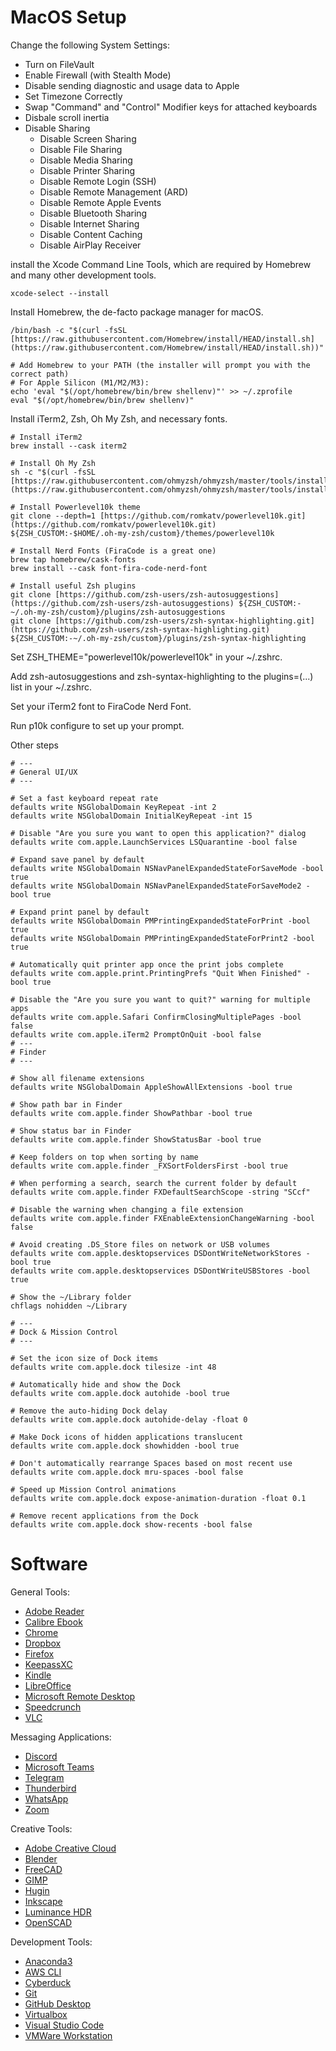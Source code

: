 # MacOS Setup

Change the following System Settings:

- Turn on FileVault
- Enable Firewall (with Stealth Mode)
- Disable sending diagnostic and usage data to Apple
- Set Timezone Correctly
- Swap "Command" and "Control" Modifier keys for attached keyboards
- Disbale scroll inertia
- Disable Sharing
  - Disable Screen Sharing
  - Disable File Sharing
  - Disable Media Sharing
  - Disable Printer Sharing
  - Disable Remote Login (SSH)
  - Disable Remote Management (ARD)
  - Disable Remote Apple Events
  - Disable Bluetooth Sharing
  - Disable Internet Sharing
  - Disable Content Caching
  - Disable AirPlay Receiver


install the Xcode Command Line Tools, which are required by Homebrew and many other development tools.

    xcode-select --install


Install Homebrew, the de-facto package manager for macOS.

    /bin/bash -c "$(curl -fsSL [https://raw.githubusercontent.com/Homebrew/install/HEAD/install.sh](https://raw.githubusercontent.com/Homebrew/install/HEAD/install.sh))"

    # Add Homebrew to your PATH (the installer will prompt you with the correct path)
    # For Apple Silicon (M1/M2/M3):
    echo 'eval "$(/opt/homebrew/bin/brew shellenv)"' >> ~/.zprofile
    eval "$(/opt/homebrew/bin/brew shellenv)"


Install iTerm2, Zsh, Oh My Zsh, and necessary fonts.

    # Install iTerm2
    brew install --cask iterm2
    
    # Install Oh My Zsh
    sh -c "$(curl -fsSL [https://raw.githubusercontent.com/ohmyzsh/ohmyzsh/master/tools/install.sh](https://raw.githubusercontent.com/ohmyzsh/ohmyzsh/master/tools/install.sh))"
    
    # Install Powerlevel10k theme
    git clone --depth=1 [https://github.com/romkatv/powerlevel10k.git](https://github.com/romkatv/powerlevel10k.git) ${ZSH_CUSTOM:-$HOME/.oh-my-zsh/custom}/themes/powerlevel10k
    
    # Install Nerd Fonts (FiraCode is a great one)
    brew tap homebrew/cask-fonts
    brew install --cask font-fira-code-nerd-font
    
    # Install useful Zsh plugins
    git clone [https://github.com/zsh-users/zsh-autosuggestions](https://github.com/zsh-users/zsh-autosuggestions) ${ZSH_CUSTOM:-~/.oh-my-zsh/custom}/plugins/zsh-autosuggestions
    git clone [https://github.com/zsh-users/zsh-syntax-highlighting.git](https://github.com/zsh-users/zsh-syntax-highlighting.git) ${ZSH_CUSTOM:-~/.oh-my-zsh/custom}/plugins/zsh-syntax-highlighting


Set ZSH_THEME="powerlevel10k/powerlevel10k" in your ~/.zshrc.

Add zsh-autosuggestions and zsh-syntax-highlighting to the plugins=(...) list in your ~/.zshrc.

Set your iTerm2 font to FiraCode Nerd Font.

Run p10k configure to set up your prompt.

Other steps

    # ---
    # General UI/UX
    # ---
    
    # Set a fast keyboard repeat rate
    defaults write NSGlobalDomain KeyRepeat -int 2
    defaults write NSGlobalDomain InitialKeyRepeat -int 15
    
    # Disable "Are you sure you want to open this application?" dialog
    defaults write com.apple.LaunchServices LSQuarantine -bool false
    
    # Expand save panel by default
    defaults write NSGlobalDomain NSNavPanelExpandedStateForSaveMode -bool true
    defaults write NSGlobalDomain NSNavPanelExpandedStateForSaveMode2 -bool true
    
    # Expand print panel by default
    defaults write NSGlobalDomain PMPrintingExpandedStateForPrint -bool true
    defaults write NSGlobalDomain PMPrintingExpandedStateForPrint2 -bool true
    
    # Automatically quit printer app once the print jobs complete
    defaults write com.apple.print.PrintingPrefs "Quit When Finished" -bool true
    
    # Disable the "Are you sure you want to quit?" warning for multiple apps
    defaults write com.apple.Safari ConfirmClosingMultiplePages -bool false
    defaults write com.apple.iTerm2 PromptOnQuit -bool false
    # ---
    # Finder
    # ---
    
    # Show all filename extensions
    defaults write NSGlobalDomain AppleShowAllExtensions -bool true
    
    # Show path bar in Finder
    defaults write com.apple.finder ShowPathbar -bool true
    
    # Show status bar in Finder
    defaults write com.apple.finder ShowStatusBar -bool true
    
    # Keep folders on top when sorting by name
    defaults write com.apple.finder _FXSortFoldersFirst -bool true
    
    # When performing a search, search the current folder by default
    defaults write com.apple.finder FXDefaultSearchScope -string "SCcf"
    
    # Disable the warning when changing a file extension
    defaults write com.apple.finder FXEnableExtensionChangeWarning -bool false
    
    # Avoid creating .DS_Store files on network or USB volumes
    defaults write com.apple.desktopservices DSDontWriteNetworkStores -bool true
    defaults write com.apple.desktopservices DSDontWriteUSBStores -bool true
    
    # Show the ~/Library folder
    chflags nohidden ~/Library
    
    # ---
    # Dock & Mission Control
    # ---
    
    # Set the icon size of Dock items
    defaults write com.apple.dock tilesize -int 48
    
    # Automatically hide and show the Dock
    defaults write com.apple.dock autohide -bool true
    
    # Remove the auto-hiding Dock delay
    defaults write com.apple.dock autohide-delay -float 0
    
    # Make Dock icons of hidden applications translucent
    defaults write com.apple.dock showhidden -bool true
    
    # Don't automatically rearrange Spaces based on most recent use
    defaults write com.apple.dock mru-spaces -bool false
    
    # Speed up Mission Control animations
    defaults write com.apple.dock expose-animation-duration -float 0.1
    
    # Remove recent applications from the Dock
    defaults write com.apple.dock show-recents -bool false
    

# Software

General Tools:

- [Adobe Reader](https://get.adobe.com/reader/)
- [Calibre Ebook](https://calibre-ebook.com/download_osx)
- [Chrome](https://www.google.com/chrome/)
- [Dropbox](https://www.dropbox.com/install)
- [Firefox](https://www.mozilla.org/en-US/firefox/new/)
- [KeepassXC](https://keepassxc.org/)
- [Kindle](https://www.amazon.com.au/kindle-dbs/fd/kcp)
- [LibreOffice](https://www.libreoffice.org/)
- [Microsoft Remote Desktop](https://apps.apple.com/us/app/microsoft-remote-desktop/id1295203466)
- [Speedcrunch](https://speedcrunch.org/)
- [VLC](https://www.videolan.org/vlc/)

Messaging Applications:

- [Discord](https://discordapp.com/)
- [Microsoft Teams](https://teams.microsoft.com/downloads)
- [Telegram](https://macos.telegram.org/)
- [Thunderbird](https://www.thunderbird.net/en-US/)
- [WhatsApp](https://www.whatsapp.com/download/?lang=en)
- [Zoom](https://zoom.us/support/download)

Creative Tools:

- [Adobe Creative Cloud](https://creativecloud.adobe.com/apps/download/creative-cloud)
- [Blender](https://www.blender.org/)
- [FreeCAD](https://www.freecadweb.org/)
- [GIMP](https://www.gimp.org/)
- [Hugin](http://hugin.sourceforge.net/download/)
- [Inkscape](https://inkscape.org/)
- [Luminance HDR](http://qtpfsgui.sourceforge.net)
- [OpenSCAD](https://www.openscad.org/)

Development Tools:

- [Anaconda3](https://www.anaconda.com/products/individual)
- [AWS CLI](https://awscli.amazonaws.com/AWSCLIV2.pkg)
- [Cyberduck](https://cyberduck.io/)
- [Git](https://git-scm.com/downloads)
- [GitHub Desktop](https://desktop.github.com/)
- [Virtualbox](https://www.virtualbox.org/wiki/Downloads)
- [Visual Studio Code](https://code.visualstudio.com/)
- [VMWare Workstation](https://www.vmware.com/au/products/workstation-pro/workstation-pro-evaluation.html)
